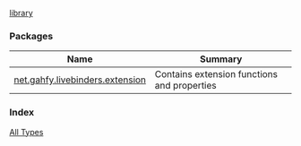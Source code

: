 [library](./index.md)

### Packages

| Name | Summary |
|---|---|
| [net.gahfy.livebinders.extension](net.gahfy.livebinders.extension/index.md) | Contains extension functions and properties |

### Index

[All Types](alltypes/index.md)